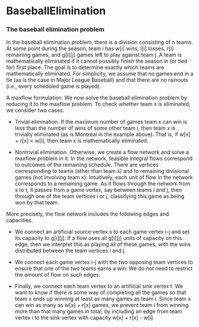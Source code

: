 # BaseballElimination

### The baseball elimination problem

 In the baseball elimination problem, there is a division consisting of n teams. 
 At some point during the season, team i has w[i] wins, l[i] losses, r[i] remaining games, and g[i][j] games left to play against team j.
 A team is mathematically eliminated if it cannot possibly finish the season in (or tied for) first place. 
 The goal is to determine exactly which teams are mathematically eliminated. For simplicity, we assume that no games end 
 in a tie (as is the case in Major League Baseball) and that there are no rainouts (i.e., every scheduled game is played).

A maxflow formulation.   We now solve the baseball elimination problem by reducing it to the maxflow problem. 
To check whether team x is eliminated, we consider two cases.

- Trivial elimination. If the maximum number of games team x can win is less than the number of wins of some other team i, then team x is trivially eliminated (as is Montreal in the example above). That is, if w[x] + r[x] < w[i], then team x is mathematically eliminated.

- Nontrivial elimination. Otherwise, we create a flow network and solve a maxflow problem in it. In the network, feasible integral flows correspond to outcomes of the remaining schedule. There are vertices corresponding to teams (other than team x) and to remaining divisional games (not involving team x). Intuitively, each unit of flow in the network corresponds to a remaining game. As it flows through the network from s to t, it passes from a game vertex, say between teams i and j, then through one of the team vertices i or j, classifying this game as being won by that team.

More precisely, the flow network includes the following edges and capacities.

* We connect an artificial source vertex s to each game vertex i-j and set its capacity to g[i][j]. If a flow uses all g[i][j] units of capacity on this edge, then we interpret this as playing all of these games, with the wins distributed between the team vertices i and j.

* We connect each game vertex i-j with the two opposing team vertices to ensure that one of the two teams earns a win. We do not need to restrict the amount of flow on such edges.

* Finally, we connect each team vertex to an artificial sink vertex t. We want to know if there is some way of completing all the games so that team x ends up winning at least as many games as team i. Since team x can win as many as w[x] + r[x] games, we prevent team i from winning more than that many games in total, by including an edge from team vertex i to the sink vertex with capacity w[x] + r[x] - w[i].

